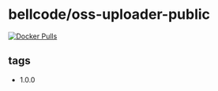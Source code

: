 # bellcode/oss-uploader-public

[![Docker Pulls](https://img.shields.io/docker/pulls/bellcode/oss-uploader-public.svg)](https://hub.docker.com/r/bellcode/oss-uploader-public/)

## tags

- 1.0.0
